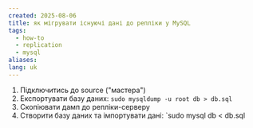 ```yaml
---
created: 2025-08-06
title: як мігрувати існуючі дані до репліки у MySQL
tags:
  - how-to
  - replication
  - mysql
aliases: 
lang: uk
---
```

1. Підключитись до source ("мастера")
2. Експортувати базу даних: `sudo mysqldump -u root db > db.sql`
3. Скопіювати дамп до репліки-серверу
4. Створити базу даних та імпортувати дані: `sudo mysql db < db.sql
